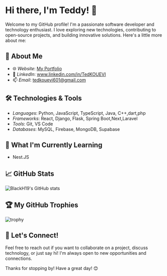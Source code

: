 # Hi there, I'm Teddy! 👋

Welcome to my GitHub profile! I'm a passionate software developer and technology enthusiast. I love exploring new technologies, contributing to open-source projects, and building innovative solutions. Here's a little more about me:

## 🚀 About Me

- 🌐 *Website*: [My Portfolio](https://portfolio-74wz.onrender.com)
- 💼 *LinkedIn*: www.linkedin.com/in/TedKOUEVI
- 📫 *Email*: tedkouevi601@gmail.com

## 🛠 Technologies & Tools

- *Languages*: Python, JavaScript, TypeScript, Java, C++,dart,php
- *Frameworks*: React, Django, Flask, Spring Boot,Next,Laravel
 - *Tools*: Git, VS Code
- *Databases*: MySQL, Firebase, MongoDB, Supabase

## 🌱 What I'm Currently Learning

- Nest.JS
  


## 📈 GitHub Stats

![BlackH19's GitHub stats](https://github-readme-stats.vercel.app/api?username=Teddy35ted&show_icons=true&theme=radical)

## 🏆 My GitHub Trophies

![trophy](https://github-profile-trophy.vercel.app/?username=Teddy35ted&theme=onedark)

## 💬 Let's Connect!

Feel free to reach out if you want to collaborate on a project, discuss technology, or just say hi! I'm always open to new opportunities and connections.

Thanks for stopping by! Have a great day! 😊
